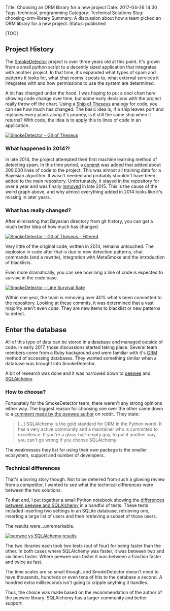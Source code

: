 Title: Choosing an ORM library for a new project
Date: 2017-04-26 14:30
Tags: technical, programming
Category: Technical Solutions
Slug: choosing-orm-library
Summary: A discussion about how a team picked an ORM library for a new project.
Status: published

[TOC]

## Project History

The [SmokeDetector][1] project is over three years old at this point. It's grown from a small python script to a
decently sized application that integrates with another project. In that time, it's expanded what types of spam and
patterns it looks for, what chat rooms it posts to, what external services it integrates with and how permissions to
use the system are determined.

A lot has changed under the hood. I was hoping to put a cool chart here showing code change over time, but some early
decisions with the project really throw off the chart. Using a [Ship of Theseus][2] analogy for code, you can see how
much has changed. The basic idea is, if a ship leaves port and replaces every plank along it's journey, is it still the
same ship when it returns? With code, the idea is to apply this to lines of code in an application.

[![SmokeDetector - Git of Theseus][3]][3]

### What happened in 2014?!

In late 2014, the project attempted their first machine learning method of detecting spam. In this time period, a
[commit][4] was added that added about 200,000 lines of code to the project. This was almost all training data for a
Bayesian algorithm. It wasn't needed and probably shouldn't have been added to the main repository. Unfortunately, it
stayed in the repository for over a year and was finally [removed][5] in late 2015. This is the cause of the weird graph
above, and why almost everything added in 2014 looks like it's missing in later years.

### What has really changed?

After eliminating that Bayesian directory from git history, you can get a much better idea of how much has changed.

[![SmokeDetector - Git of Theseus - Filtered][6]][6]

Very little of the original code, written in 2014, remains untouched. The explosion in code after that is due to
new detection patterns, chat commands (and a rewrite), integration with MetaSmoke and the introduction of blacklists.

Even more dramatically, you can see how long a line of code is expected to survive in the code base.

[![SmokeDetector - Line Survival Rate][7]][7]

Within one year, the team is removing over 40% what's been committed to the repository. Looking at these commits,
it was determined that a vast majority aren't even *code*. They are new items to blacklist or new patterns to detect.

## Enter the database

All of this type of data can be stored in a database and managed outside of code. In early 2017, those discussions
started taking place. Several team members come from a Ruby background and were familiar with it's [ORM][8] method of
accessing databases. They wanted something similar when a database was brought into SmokeDetector.

A bit of research was done and it was narrowed down to [peewee][9] and [SQLAlchemy][10].

### How to choose?

Fortunately for the SmokeDetector team, there weren't any strong opinions either way. The biggest reason for choosing
one over the other came down to a [comment made by the peewee author][11] on reddit. They state:

> [...] SQLAlchemy is the gold standard for ORM in the Python world. It has a very active community and a maintainer
who is committed to excellence. If you're a glass-half-empty guy, to put it another way, you can't go wrong if you
choose SQLAlchemy.

The weaknesses they list for using their own package is the smaller ecosystem, support and number of developers.

### Technical differences

That's a boring story though. Not to be deterred from such a glowing review from a competitor, I wanted to see what the
technical differences were between the two solutions.

To that end, I put together a small Python notebook showing the [differences between peewee and SQLAlchemy][12] in a
handful of tests. These tests included inserting two settings in an SQLite database, retrieving one, inserting a large
list of users and then retrieving a subset of those users.

The results were...unremarkable.

[![peewee vs SQLAlchemy results][13]][13]

The two libraries each took two tests (out of four) for being faster than the other. In both cases where SQLAlchemy was
faster, it was between two and six times faster. Where peewee was faster it was between a fraction faster and twice as
fast.

The time scales are so small though, and SmokeDetector doesn't need to have thousands, hundreds or even tens of hits to
the database a second. A hundred extra milliseconds isn't going to cripple anything it handles.

Thus, the choice was made based on the recommendation of the author of the peewee library. SQLAlchemy has a larger
community and better support.



 [1]: {filename}2017_02_19_can-a-machine-be-taught-to-flag-spam-automatically.md
 [2]: https://erikbern.com/2016/12/05/the-half-life-of-code.html
 [3]: {attach}images/smokey-git-theseus-all.png
 [4]: https://github.com/Charcoal-SE/SmokeDetector/commit/102aa9c64edafb7f5fef5ba16414f4cefad03d64
 [5]: https://github.com/Charcoal-SE/SmokeDetector/commit/68d49ccc0b4981a4ebe91d993f42643542e44d80
 [6]: {attach}images/smokey-git-theseus-filtered.png
 [7]: {attach}images/smokey-git-theseus-survival.png
 [8]: https://en.wikipedia.org/wiki/Object-relational_mapping
 [9]: http://docs.peewee-orm.com/en/latest/
 [10]: https://www.sqlalchemy.org/
 [11]: https://www.reddit.com/r/Python/comments/4tnqai/choosing_a_python_ormpeewee_vs_sqlalchemy/d5jyuug/
 [12]: https://gist.github.com/AWegnerGitHub/201dbaf09740f9ecd797c32ebfc15872
 [13]: {attach}images/peewee-vs-sqlalcheme-results.png
